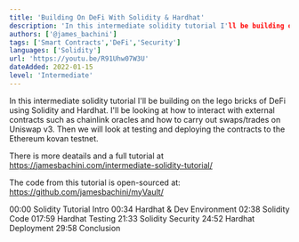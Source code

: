 ```yaml
---
title: 'Building On DeFi With Solidity & Hardhat'
description: 'In this intermediate solidity tutorial I'll be building on the lego bricks of DeFi using Solidity and Hardhat.'
authors: ['@james_bachini']
tags: ['Smart Contracts','DeFi','Security']
languages: ['Solidity']
url: 'https://youtu.be/R91Uhw07W3U'
dateAdded: 2022-01-15
level: 'Intermediate'
---
```


In this intermediate solidity tutorial I'll be building on the lego bricks of DeFi using Solidity and Hardhat. I'll be looking at how to interact with external contracts such as chainlink oracles and how to carry out swaps/trades on Uniswap v3. Then we will look at testing and deploying the contracts to the Ethereum kovan testnet.

There is more deatails and a full tutorial at https://jamesbachini.com/intermediate-solidity-tutorial/

The code from this tutorial is open-sourced at: https://github.com/jamesbachini/myVault/

00:00 Solidity Tutorial Intro
00:34 Hardhat & Dev Environment
02:38 Solidity Code
017:59 Hardhat Testing
21:33 Solidity Security
24:52 Hardhat Deployment
29:58 Conclusion